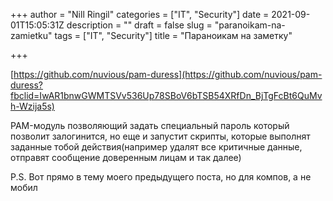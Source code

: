 +++
author = "Nill Ringil"
categories = ["IT", "Security"]
date = 2021-09-01T15:05:31Z
description = ""
draft = false
slug = "paranoikam-na-zamietku"
tags = ["IT", "Security"]
title = "Параноикам на заметку"

+++


[https://github.com/nuvious/pam-duress](https://github.com/nuvious/pam-duress?fbclid=IwAR1bnwGWMTSVv536Up78SBoV6bTSB54XRfDn_BjTgFcBt6QuMvh-Wzija5s)

PAM-модуль позволяющий задать специальный пароль который позволит залогинится, но еще и запустит скрипты, которые выполнят заданные тобой действия(например удалят все критичные данные, отправят сообщение доверенным лицам и так далее)

P.S. Вот прямо в тему моего предыдущего поста, но для компов, а не мобил

